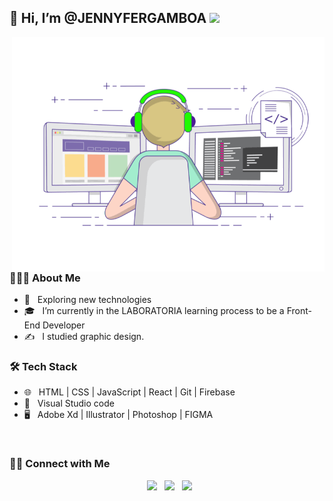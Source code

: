 
<h2> 👋 Hi, I’m @JENNYFERGAMBOA <img src="https://github.com/souvikguria98/souvikguria98/blob/master/Hi.gif" width="25"></h2>
<img align="right" alt="GIF" src="https://raw.githubusercontent.com/devSouvik/devSouvik/master/gif3.gif" width="500"/>

<h3> 👨🏻‍💻 About Me </h3>

- 🤔 &nbsp; Exploring new technologies
- 🎓 &nbsp; I’m currently in the LABORATORIA learning process to be a Front-End Developer
- ✍️ &nbsp; I studied graphic design. 

<h3>🛠 Tech Stack</h3>

- 🌐 &nbsp; HTML | CSS | JavaScript | React | Git | Firebase
- 🔧 &nbsp; Visual Studio code
- 🖥 &nbsp; Adobe Xd | Illustrator | Photoshop | FIGMA

</br>

<h3> 🤝🏻 Connect with Me </h3>

<p align="center">
&nbsp; <a href="https://www.linkedin.com/in/jennyfer-gamboa" target="_blank" rel="noopener noreferrer">
  <img src="https://img.icons8.com/plasticine/100/000000/linkedin.png" width="50" /></a>
&nbsp; <a href="mailto:jennyfergamboaaponte@gmail.com" target="_blank" rel="noopener noreferrer"><img src="https://img.icons8.com/plasticine/100/000000/gmail.png"  width="50" /></a>
  &nbsp; <a href="https://www.behance.net/jennyfergamboa" target="_blank" rel="noopener noreferrer">
  <img src="https://img.icons8.com/plasticine/100/null/behance.png" width="50"/></a>
</p>

<!---
JENNYFERGAMBOA/JENNYFERGAMBOA is a ✨ special ✨ repository because its `README.md` (this file) appears on your GitHub profile.
You can click the Preview link to take a look at your changes.
--->
